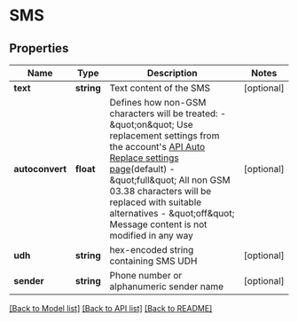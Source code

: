 # SMS

## Properties
Name | Type | Description | Notes
------------ | ------------- | ------------- | -------------
**text** | **string** | Text content of the SMS | [optional] 
**autoconvert** | **float** | Defines how non-GSM characters will be treated: - \&quot;on\&quot; Use replacement settings from the account&#39;s [API Auto Replace settings page](https://dashboard.messente.com/api-settings/auto-replace)(default) - \&quot;full\&quot; All non GSM 03.38 characters will be replaced with suitable alternatives - \&quot;off\&quot; Message content is not modified in any way | [optional] 
**udh** | **string** | hex-encoded string containing SMS UDH | [optional] 
**sender** | **string** | Phone number or alphanumeric sender name | [optional] 

[[Back to Model list]](../../README.md#documentation-for-models) [[Back to API list]](../../README.md#documentation-for-api-endpoints) [[Back to README]](../../README.md)


